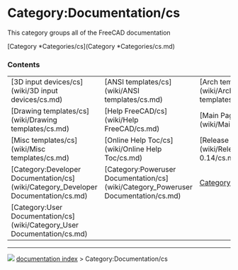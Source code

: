 # Category:Documentation/cs
This category groups all of the FreeCAD documentation

[Category   *Categories/cs](Category   *Categories/cs.md)

### Contents

|     |     |     |
| --- | --- | --- |
| [3D input devices/cs](wiki/3D input devices/cs.md) | [ANSI templates/cs](wiki/ANSI templates/cs.md) | [Arch templates/cs](wiki/Arch templates/cs.md) |
| [Drawing templates/cs](wiki/Drawing templates/cs.md) | [Help FreeCAD/cs](wiki/Help FreeCAD/cs.md) | [Main Page/cs](wiki/Main Page/cs.md) |
| [Misc templates/cs](wiki/Misc templates/cs.md) | [Online Help Toc/cs](wiki/Online Help Toc/cs.md) | [Release notes 0.14/cs](wiki/Release notes 0.14/cs.md) |
| [Category:Developer Documentation/cs](wiki/Category_Developer Documentation/cs.md) | [Category:Poweruser Documentation/cs](wiki/Category_Poweruser Documentation/cs.md) | [Category:Screenshots/cs](wiki/Category_Screenshots/cs.md) |
| [Category:User Documentation/cs](wiki/Category_User Documentation/cs.md) |



---
![](images/Right_arrow.png) [documentation index](../README.md) > Category:Documentation/cs
